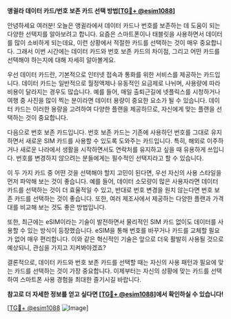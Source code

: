 **앵귈라 데이터 카드/번호 보존 카드 선택 방법[[TG💪+ @esim1088](https://t.me/s/esim1088)]**

안녕하세요 여러분! 오늘은 앵귈라에서 데이터 카드나 번호를 보존하는 데 도움이 되는 다양한 선택지를 알아보려고 합니다. 요즘은 스마트폰이나 태블릿을 사용하면서 데이터를 많이 소비하게 되는데요, 이런 상황에서 적절한 카드를 선택하는 것이 매우 중요합니다. 그래서 이번 시간에는 데이터 카드와 번호 보존 카드의 차이점, 그리고 어떤 카드를 선택해야 하는지에 대해 자세히 알아볼게요.

우선 데이터 카드란, 기본적으로 인터넷 접속과 통화를 위한 서비스를 제공하는 카드입니다. 데이터 카드는 일반적으로 월정액제나 유동적인 요금제로 나뉘며, 사용량에 따라 비용이 달라지는 경우도 많습니다. 예를 들어, 매일 출퇴근길에 넷플릭스를 시청하거나 여행 중 사진을 많이 찍는 분이라면 데이터 용량이 중요한 요소가 될 수 있습니다. 데이터 카드는 이러한 용량을 고려하여 다양한 플랜을 제공하므로, 자신에게 맞는 플랜을 선택하는 것이 중요합니다.

다음으로 번호 보존 카드입니다. 번호 보존 카드는 기존에 사용하던 번호를 그대로 유지하면서 새로운 SIM 카드를 사용할 수 있도록 도와주는 카드입니다. 특히, 해외로 이주하거나 새로운 나라에서 생활을 시작하면서도 연락처를 유지하고 싶을 때 유용하게 쓰입니다. 번호를 변경하지 않으려는 분들에게는 필수적인 선택지라고 할 수 있습니다.

이 두 가지 카드 중 어떤 것을 선택해야 할지 고민이 된다면, 우선 자신의 사용 스타일을 먼저 파악해 보는 것이 좋습니다. 예를 들어, 데이터 소모량이 많은 사용자라면 데이터 카드를 선택하는 것이 더 효율적일 수 있고, 반대로 번호 변경을 원치 않는다면 번호 보존 카드를 선택하는 것이 좋습니다. 또한, 여러 제조사에서 제공하는 다양한 플랜과 가격대를 비교해 보는 것도 좋은 방법입니다.

또한, 최근에는 eSIM이라는 기술이 발전하면서 물리적인 SIM 카드 없이도 데이터를 사용할 수 있는 방식이 등장했습니다. eSIM을 통해 번호를 바꾸거나 카드를 교체할 필요가 없어 매우 편리합니다. 이와 같은 혁신적인 기술은 앞으로 더욱 활발히 사용될 것으로 예상되니, 관심을 가지고 지켜봐야겠죠?

결론적으로, 데이터 카드와 번호 보존 카드를 선택할 때는 자신의 사용 패턴과 필요에 맞는 카드를 선택하는 것이 가장 중요합니다. 이제부터는 자신의 상황에 맞는 카드를 선택하여 스마트폰 사용 경험을 최대한 즐기시길 바랍니다.

**참고로 더 자세한 정보를 얻고 싶다면 [[TG💪+ @esim1088](https://t.me/s/esim1088)]에서 확인하실 수 있습니다!**

[[TG💪+ @esim1088](https://t.me/s/esim1088) ![Image](https://i.postimg.cc/Y0z9fWf4/image.png)]